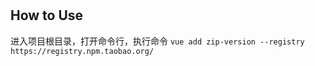 #

## How to Use
进入项目根目录，打开命令行，执行命令
`vue add zip-version --registry https://registry.npm.taobao.org/`
